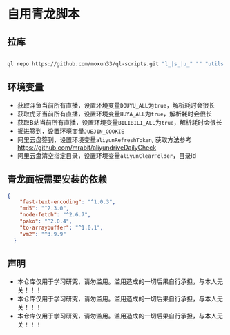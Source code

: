 # 自用青龙脚本

## 拉库

```bash

ql repo https://github.com/moxun33/ql-scripts.git "l_|s_|u_" "" "utils|ql" "main"

```
## 环境变量

- 获取斗鱼当前所有直播，设置环境变量``DOUYU_ALL``为``true``，解析耗时会很长
- 获取虎牙当前所有直播，设置环境变量``HUYA_ALL``为``true``，解析耗时会很长
- 获取B站当前所有直播，设置环境变量``BILIBILI_ALL``为``true``，解析耗时会很长
- 掘进签到，设置环境变量``JUEJIN_COOKIE``
- 阿里云盘签到，设置环境变量``aliyunRefreshToken``, 获取方法参考 https://github.com/mrabit/aliyundriveDailyCheck
- 阿里云盘清空指定目录，设置环境变量``aliyunClearFolder``，目录id

## 青龙面板需要安装的依赖
```json
{
    "fast-text-encoding": "^1.0.3",
    "md5": "^2.3.0",
    "node-fetch": "^2.6.7",
    "pako": "^2.0.4",
    "to-arraybuffer": "^1.0.1",
    "vm2": "^3.9.9"
  }
```

## 声明
- 本仓库仅用于学习研究，请勿滥用。滥用造成的一切后果自行承担，与本人无关！！！
- 本仓库仅用于学习研究，请勿滥用。滥用造成的一切后果自行承担，与本人无关！！！
- 本仓库仅用于学习研究，请勿滥用。滥用造成的一切后果自行承担，与本人无关！！！
